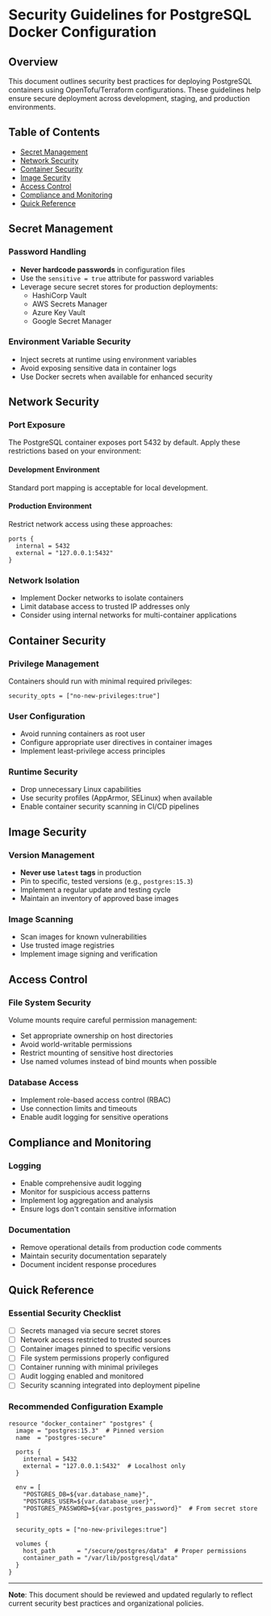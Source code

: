 # Security Guidelines for PostgreSQL Docker Configuration

## Overview

This document outlines security best practices for deploying PostgreSQL containers using OpenTofu/Terraform configurations. These guidelines help ensure secure deployment across development, staging, and production environments.

## Table of Contents

- [Secret Management](#secret-management)
- [Network Security](#network-security)
- [Container Security](#container-security)
- [Image Security](#image-security)
- [Access Control](#access-control)
- [Compliance and Monitoring](#compliance-and-monitoring)
- [Quick Reference](#quick-reference)

## Secret Management

### Password Handling
- **Never hardcode passwords** in configuration files
- Use the `sensitive = true` attribute for password variables
- Leverage secure secret stores for production deployments:
  - HashiCorp Vault
  - AWS Secrets Manager
  - Azure Key Vault
  - Google Secret Manager

### Environment Variable Security
- Inject secrets at runtime using environment variables
- Avoid exposing sensitive data in container logs
- Use Docker secrets when available for enhanced security

## Network Security

### Port Exposure
The PostgreSQL container exposes port 5432 by default. Apply these restrictions based on your environment:

#### Development Environment
Standard port mapping is acceptable for local development.

#### Production Environment
Restrict network access using these approaches:

```hcl
ports {
  internal = 5432
  external = "127.0.0.1:5432"
}
```

### Network Isolation
- Implement Docker networks to isolate containers
- Limit database access to trusted IP addresses only
- Consider using internal networks for multi-container applications

## Container Security

### Privilege Management
Containers should run with minimal required privileges:

```hcl
security_opts = ["no-new-privileges:true"]
```

### User Configuration
- Avoid running containers as root user
- Configure appropriate user directives in container images
- Implement least-privilege access principles

### Runtime Security
- Drop unnecessary Linux capabilities
- Use security profiles (AppArmor, SELinux) when available
- Enable container security scanning in CI/CD pipelines

## Image Security

### Version Management
- **Never use `latest` tags** in production
- Pin to specific, tested versions (e.g., `postgres:15.3`)
- Implement a regular update and testing cycle
- Maintain an inventory of approved base images

### Image Scanning
- Scan images for known vulnerabilities
- Use trusted image registries
- Implement image signing and verification

## Access Control

### File System Security
Volume mounts require careful permission management:

- Set appropriate ownership on host directories
- Avoid world-writable permissions
- Restrict mounting of sensitive host directories
- Use named volumes instead of bind mounts when possible

### Database Access
- Implement role-based access control (RBAC)
- Use connection limits and timeouts
- Enable audit logging for sensitive operations

## Compliance and Monitoring

### Logging
- Enable comprehensive audit logging
- Monitor for suspicious access patterns
- Implement log aggregation and analysis
- Ensure logs don't contain sensitive information

### Documentation
- Remove operational details from production code comments
- Maintain security documentation separately
- Document incident response procedures

## Quick Reference

### Essential Security Checklist

- [ ] Secrets managed via secure secret stores
- [ ] Network access restricted to trusted sources
- [ ] Container images pinned to specific versions
- [ ] File system permissions properly configured
- [ ] Container running with minimal privileges
- [ ] Audit logging enabled and monitored
- [ ] Security scanning integrated into deployment pipeline

### Recommended Configuration Example

```hcl
resource "docker_container" "postgres" {
  image = "postgres:15.3"  # Pinned version
  name  = "postgres-secure"
  
  ports {
    internal = 5432
    external = "127.0.0.1:5432"  # Localhost only
  }
  
  env = [
    "POSTGRES_DB=${var.database_name}",
    "POSTGRES_USER=${var.database_user}",
    "POSTGRES_PASSWORD=${var.postgres_password}"  # From secret store
  ]
  
  security_opts = ["no-new-privileges:true"]
  
  volumes {
    host_path      = "/secure/postgres/data"  # Proper permissions
    container_path = "/var/lib/postgresql/data"
  }
}
```

---

**Note**: This document should be reviewed and updated regularly to reflect current security best practices and organizational policies.